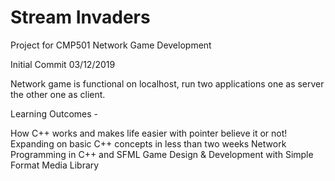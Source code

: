 # Stream Invaders
Project for CMP501 Network Game Development

Initial Commit 03/12/2019 

Network game is functional on localhost, run two applications one as server the other one as client.

Learning Outcomes -

How C++ works and makes life easier with pointer believe it or not!
Expanding on basic C++ concepts in less than two weeks
Network Programming in C++ and SFML
Game Design & Development with Simple Format Media Library
